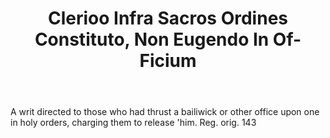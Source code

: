 ---
title: Clerioo Infra Sacros Ordines Constituto, Non Eugendo In Of-Ficium
letter: C
permalink: "/definitions/bld-clerioo-infra-sacros-ordines-constituto-non-eugendo-in-of-ficium.html"
body: A writ directed to those who had thrust a bailiwick or other office upon one
  in holy orders, charging them to release 'him. Reg. orig. 143
published_at: '2018-07-07'
source: Black's Law Dictionary 2nd Ed (1910)
layout: post
---